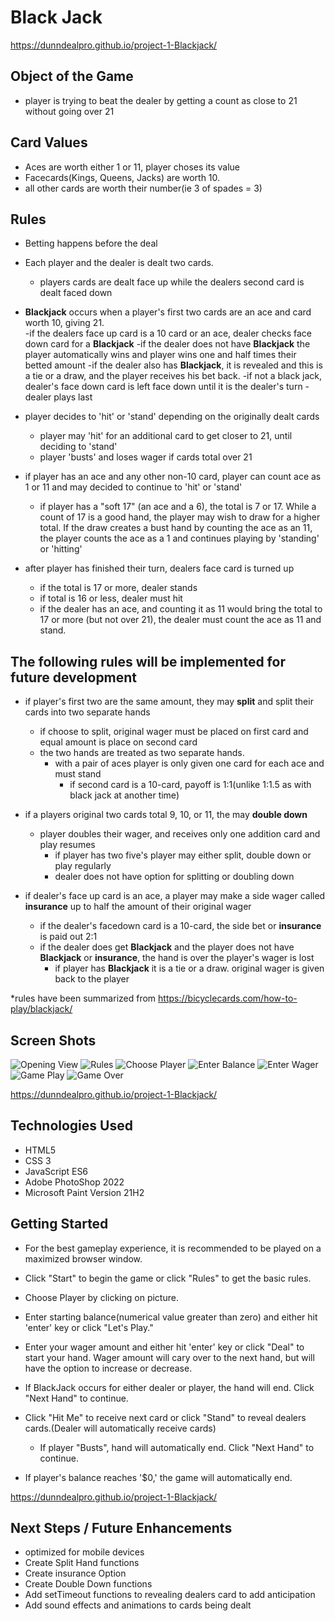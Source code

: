 # Black Jack

https://dunndealpro.github.io/project-1-Blackjack/

## Object of the Game
- player is trying to beat the dealer by getting a count as close to 21 without going over 21

## Card Values 
- Aces are worth either 1 or 11, player choses its value
- Facecards(Kings, Queens, Jacks) are worth 10.
- all other cards are worth their number(ie 3 of spades = 3)

## Rules
- Betting happens before the deal

- Each player and the dealer is dealt two cards.  
    - players cards are dealt face up while the dealers second card is dealt faced down

- **Blackjack** occurs when a player's first two cards are an ace and card worth 10, giving 21.  
    -if the dealers face up card is a 10 card or an ace, dealer checks face down card for a **Blackjack**
    -if the dealer does not have **Blackjack** the player automatically wins and player wins one and half times their betted amount
    -if the dealer also has **Blackjack**, it is revealed and this is a tie or a draw, and the player receives his bet back.
    -if not a black jack, dealer's face down card is left face down until it is the dealer's turn
    -dealer plays last

- player decides to 'hit' or 'stand' depending on the originally dealt cards 
    - player may 'hit' for an additional card to get closer to 21, until deciding to 'stand'
    - player 'busts' and loses wager if cards total over 21

- if player has an ace and any other non-10 card, player can count ace as 1 or 11 and may decided to continue to 'hit' or 'stand'
    - if  player has a "soft 17" (an ace and a 6), the total is 7 or 17. While a count of 17 is a good hand, the player may wish to draw for a higher total. If the draw creates a bust hand by counting the ace as an 11, the player counts the ace as a 1 and continues playing by 'standing' or 'hitting' 

- after player has finished their turn, dealers face card is turned up
    - if the total is 17 or more, dealer stands
    - if total is 16 or less, dealer must hit
    - if the dealer has an ace, and counting it as 11 would bring the total to 17 or more (but not over 21), the dealer must count the ace as 11 and stand.

## The following rules will be implemented for future development

- if player's first two are the same amount, they may **split** and split their cards into two separate hands
    - if choose to split, original wager must be placed on first card and equal amount is place on second card
    - the two hands are treated as two separate hands. 
        - with a pair of aces player is only given one card for each ace and must stand
            - if second card is a 10-card, payoff is 1:1(unlike 1:1.5 as with black jack at another time)

- if a players original two cards total 9, 10, or 11, the may **double down**
    - player doubles their wager, and receives only one addition card and play resumes
        - if player has two five's player may either split, double down or play regularly
        - dealer does not have option for splitting or doubling down

- if dealer's face up card is an ace, a player may make a side wager called **insurance** up to half the amount of their original wager

    - if the dealer's facedown card is a 10-card, the side bet or **insurance** is paid out 2:1
    - if the dealer does get **Blackjack** and the player does not have **Blackjack** or **insurance**, the hand is over the player's wager is lost
        - if player has **Blackjack** it is a tie or a draw.  original wager is given back to the player

*rules have been summarized from https://bicyclecards.com/how-to-play/blackjack/

## Screen Shots

![Opening View](img/screenshots/opening-view.png)
![Rules](img/screenshots/rules-view.PNG)
![Choose Player](img/screenshots/choose-player-view.PNG)
![Enter Balance](img/screenshots/enter-balance.PNG)
![Enter Wager](img/screenshots/enter-wager.PNG)
![Game Play](img/screenshots/gameplay.PNG)
![Game Over](img/screenshots/game-over.PNG)


https://dunndealpro.github.io/project-1-Blackjack/

## Technologies Used

- HTML5
- CSS 3
- JavaScript ES6
- Adobe PhotoShop 2022
- Microsoft Paint Version 21H2

## Getting Started

- For the best gameplay experience, it is recommended to be played on a maximized browser window.  

- Click "Start" to begin the game or click "Rules" to get the basic rules.
- Choose Player by clicking on picture.
- Enter starting balance(numerical value greater than zero) and either hit 'enter' key or click "Let's Play."
- Enter your wager amount and either hit 'enter' key or click "Deal" to start your hand.  Wager amount will cary over to the next hand, but will have the option to increase or decrease.
- If BlackJack occurs for either dealer or player, the hand will end.  Click "Next Hand" to continue.
- Click "Hit Me" to receive next card or click "Stand" to reveal dealers cards.(Dealer will automatically receive cards)
    - If player "Busts", hand will automatically end.  Click "Next Hand" to continue.
- If player's balance reaches '$0,' the game will automatically end.  

https://dunndealpro.github.io/project-1-Blackjack/

## Next Steps / Future Enhancements

- optimized for mobile devices
- Create Split Hand functions
- Create insurance Option
- Create Double Down functions
- Add setTimeout functions to revealing dealers card to add anticipation
- Add sound effects and animations to cards being dealt
